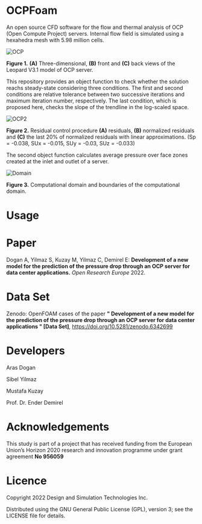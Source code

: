 # OCPFoam
An open source CFD software for the flow and thermal analysis of OCP (Open Compute Project) servers. Internal flow field is simulated using a hexahedra mesh with 5.98 million cells.

![OCP](https://user-images.githubusercontent.com/89465885/164973779-05e188ba-f645-4e2c-a579-e36468c17234.jpg)

**Figure 1.** **(A)** Three-dimensional, **(B)** front and **(C)** back views of the Leopard V3.1 model of OCP server.  

This repository provides an object function to check whether the solution reachs steady-state considering three conditions. The first and second conditions are relative tolerance between two successive iterations and maximum iteration number, respectively. The last condition, which is proposed here, checks the slope of the trendline in the log-scaled space. 

![OCP2](https://user-images.githubusercontent.com/89465885/164973808-08815c7c-c071-48c6-bfb6-f27ca39dc4e1.jpg)

**Figure 2.** Residual control procedure **(A)** residuals, **(B)** normalized residuals and **(C)** the last 20% of normalized residuals with linear approximations. (Sp = -0.038, SUx = -0.015, SUy = -0.03, SUz = -0.033)

The second object function calculates  average pressure over face zones created at the inlet and outlet of a server. 

![Domain](https://user-images.githubusercontent.com/30440239/165032510-35682979-b377-4219-b1f6-ebb65aa6e8a1.png)

**Figure 3.** Computational domain and boundaries of the computational domain.

# Usage

# Paper
Dogan A, Yilmaz S, Kuzay M, Yilmaz C, Demirel E: **Development of a new model for the prediction of the pressure drop through an OCP server for data center applications.** *Open Research Europe* 2022.

# Data Set
Zenodo: OpenFOAM cases of the paper **" Development of a new model for the prediction of the pressure drop through an OCP server for data center applications " [Data Set]**, https://doi.org/10.5281/zenodo.6342699

# Developers

Aras Dogan

Sibel Yilmaz

Mustafa Kuzay

Prof. Dr. Ender Demirel

# Acknowledgements
This study is part of a project that has received funding from the European Union’s Horizon 2020 research and innovation programme under grant agreement **No 956059**

# Licence
Copyright 2022 Design and Simulation Technologies Inc.

Distributed using the GNU General Public License (GPL), version 3; see the LICENSE file for details.
